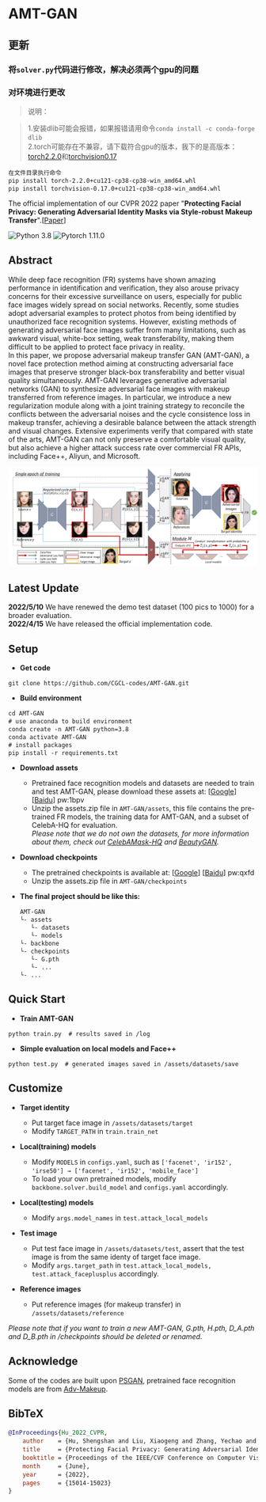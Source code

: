 # AMT-GAN


## 更新
### 将`solver.py`代码进行修改，解决必须两个gpu的问题  
### 对环境进行更改
>说明：

>1.安装dlib可能会报错，如果报错请用命令`conda install -c conda-forge dlib`  
>2.torch可能存在不兼容，请下载符合gpu的版本，我下的是高版本：
[torch2.2.0](https://download.pytorch.org/whl/cu121/torch-2.2.0%2Bcu121-cp38-cp38-win_amd64.whl)和[torchvision0.17](https://download.pytorch.org/whl/cu121/torchvision-0.17.0%2Bcu121-cp38-cp38-win_amd64.whl)

```
在文件目录执行命令
pip install torch-2.2.0+cu121-cp38-cp38-win_amd64.whl
pip install torchvision-0.17.0+cu121-cp38-cp38-win_amd64.whl
```

The official implementation of our CVPR 2022 paper "**Protecting Facial Privacy: Generating Adversarial Identity Masks via Style-robust Makeup Transfer**".[[Paper](https://arxiv.org/abs/2203.03121)] 

![Python 3.8](https://img.shields.io/badge/python-3.8-green.svg?style=plastic)
![Pytorch 1.11.0](https://img.shields.io/badge/pytorch-1.11.0-red.svg?style=plastic)

## Abstract
While deep face recognition (FR) systems have shown amazing performance in identification and verification, they also arouse privacy concerns for their excessive surveillance on users, especially for public face images widely spread on social networks. Recently, some studies adopt adversarial examples to protect photos from being identified by unauthorized face recognition systems. However, existing methods of generating adversarial face images suffer from many limitations, such as awkward visual, white-box setting, weak transferability, making them difficult to be applied to protect face privacy in reality.\
In this paper, we propose adversarial makeup transfer GAN (AMT-GAN), a novel face protection method aiming at constructing adversarial face images that preserve stronger black-box transferability and better visual quality simultaneously. AMT-GAN leverages generative adversarial networks (GAN) to synthesize adversarial face images with makeup transferred from reference images. In particular, we introduce a  new regularization module along with a joint training strategy to reconcile the conflicts between the adversarial noises and the cycle consistence loss in makeup transfer, achieving a desirable balance between the attack strength and visual changes. Extensive experiments verify that compared with state of the arts, AMT-GAN can not only preserve a comfortable visual quality, but also achieve a higher attack success rate over commercial FR APIs, including Face++, Aliyun, and Microsoft.

<img src="pipeline.png"/>

## Latest Update
**2022/5/10**   We have renewed the demo test dataset (100 pics to 1000) for a broader evaluation.\
**2022/4/15**   We have released the official implementation code.

## Setup
- **Get code**
```shell 
git clone https://github.com/CGCL-codes/AMT-GAN.git
```

- **Build environment**
```shell
cd AMT-GAN
# use anaconda to build environment 
conda create -n AMT-GAN python=3.8
conda activate AMT-GAN
# install packages
pip install -r requirements.txt
```

- **Download assets**
  - Pretrained face recognition models and datasets are needed to train and test AMT-GAN, please download these assets at:
    [[Google](https://drive.google.com/file/d/1Vuek5-YTZlYGoeoqyM5DlvnaXMeii4O8/view?usp=sharing)] [[Baidu](https://pan.baidu.com/s/1hiIV1GVZTwV1o2Q4DfC2Cg)] pw:1bpv
  - Unzip the assets.zip file in ```AMT-GAN/assets```, this file contains the pre-trained FR models, the training data for AMT-GAN, and a subset of CelebA-HQ for evaluation.\
*Please note that we do not own the datasets, for more information about them, check out [CelebAMask-HQ](https://github.com/switchablenorms/CelebAMask-HQ) and [BeautyGAN](https://github.com/wtjiang98/BeautyGAN_pytorch).*

- **Download checkpoints**
  - The pretrained checkpoints is available at:
    [[Google](https://drive.google.com/file/d/1QSsH_s8fKAwhFgSBv5014yGtewlmNJkI/view?usp=sharing)] [[Baidu](https://pan.baidu.com/s/1cxxe7TkeQ4zGAk4xLi3e_w)] pw:qxfd
  - Unzip the assets.zip file in ```AMT-GAN/checkpoints```
  
- **The final project should be like this:**
    ```shell
    AMT-GAN
    └- assets
       └- datasets
       └- models
    └- backbone
    └- checkpoints
       └- G.pth
       └- ...
    └- ...
    ```

## Quick Start
- **Train AMT-GAN**
```shell 
python train.py  # results saved in /log
```
- **Simple evaluation on local models and Face++**
```shell 
python test.py  # generated images saved in /assets/datasets/save
```

## Customize
- **Target identity**
  - Put target face image in ```/assets/datasets/target```
  - Modify ```TARGET_PATH``` in ```train.train_net```
  
- **Local(training) models**
  - Modify ```MODELS``` in ```configs.yaml```, such as ```['facenet', 'ir152', 'irse50'] → ['facenet', 'ir152', 'mobile_face']```
  - To load your own pretrained models, modify ```backbone.solver.build_model``` and ```configs.yaml``` accordingly.

- **Local(testing) models**
  - Modify ```args.model_names``` in ```test.attack_local_models```

- **Test image**
  - Put test face image in ```/assets/datasets/test```, assert that the test image is from the same identy of target face image.
  - Modify ```args.target_path``` in ```test.attack_local_models, test.attack_faceplusplus``` accordingly.

- **Reference images**
  - Put reference images (for makeup transfer) in ```/assets/datasets/reference```

*Please note that if you want to train a new AMT-GAN, G.pth, H.pth, D_A.pth and D_B.pth in /checkpoints should be deleted or renamed.*

## Acknowledge

Some of the codes are built upon [PSGAN](https://github.com/wtjiang98/PSGAN), pretrained face recognition models are from [Adv-Makeup](https://github.com/TencentYoutuResearch/Adv-Makeup).

## BibTeX 
```bibtex
@InProceedings{Hu_2022_CVPR,
    author    = {Hu, Shengshan and Liu, Xiaogeng and Zhang, Yechao and Li, Minghui and Zhang, Leo Yu and Jin, Hai and Wu, Libing},
    title     = {Protecting Facial Privacy: Generating Adversarial Identity Masks via Style-Robust Makeup Transfer},
    booktitle = {Proceedings of the IEEE/CVF Conference on Computer Vision and Pattern Recognition (CVPR)},
    month     = {June},
    year      = {2022},
    pages     = {15014-15023}
}
```
